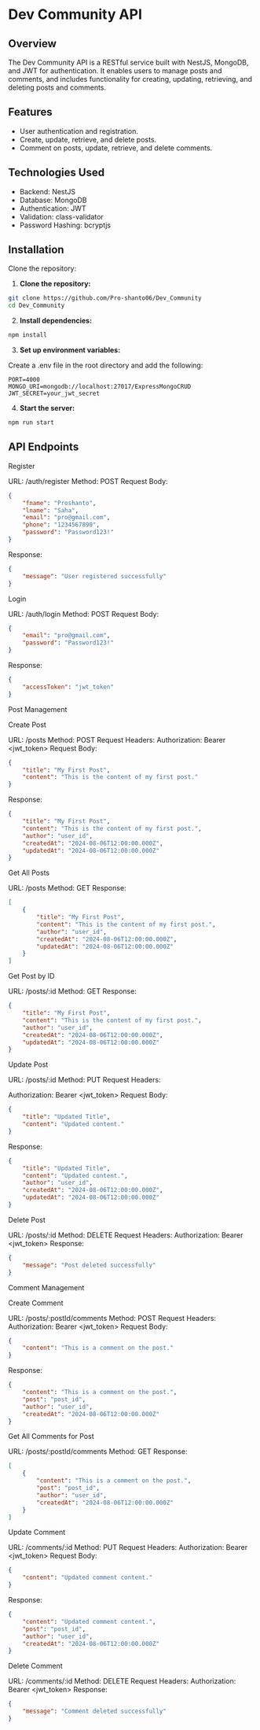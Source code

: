 # Dev Community API

## Overview
The Dev Community API is a RESTful service built with NestJS, MongoDB, and JWT for authentication. It enables users to manage posts and comments, and includes functionality for creating, updating, retrieving, and deleting posts and comments.

## Features
- User authentication and registration.
- Create, update, retrieve, and delete posts.
- Comment on posts, update, retrieve, and delete comments.

## Technologies Used
- Backend: NestJS
- Database: MongoDB
- Authentication: JWT
- Validation: class-validator
- Password Hashing: bcryptjs

## Installation
Clone the repository:
1. **Clone the repository:**
  ```bash
  git clone https://github.com/Pro-shanto06/Dev_Community
  cd Dev_Community
   ```


2. **Install dependencies:**

```bash
npm install
 ```
3. **Set up environment variables:**

Create a .env file in the root directory and add the following:
```env
PORT=4000
MONGO_URI=mongodb://localhost:27017/ExpressMongoCRUD
JWT_SECRET=your_jwt_secret
 ```

4. **Start the server:**

```bash
npm run start
```

## API Endpoints

Register

URL: /auth/register
Method: POST
Request Body:
```json
{
    "fname": "Proshanto",
    "lname": "Saha",
    "email": "pro@gmail.com",
    "phone": "1234567890",
    "password": "Password123!"
}
```

Response:
```json
{
    "message": "User registered successfully"
}
```

Login

URL: /auth/login
Method: POST
Request Body:
```json
{
    "email": "pro@gmail.com",
    "password": "Password123!"
}
```
Response:
```json
{
    "accessToken": "jwt_token"
}
```

Post Management

Create Post

URL: /posts
Method: POST
Request Headers:
Authorization: Bearer <jwt_token>
Request Body:
```json
{
    "title": "My First Post",
    "content": "This is the content of my first post."
}
```
Response:
```json
{
    "title": "My First Post",
    "content": "This is the content of my first post.",
    "author": "user_id",
    "createdAt": "2024-08-06T12:00:00.000Z",
    "updatedAt": "2024-08-06T12:00:00.000Z"
}
```
Get All Posts

URL: /posts
Method: GET
Response:
```json
[
    {
        "title": "My First Post",
        "content": "This is the content of my first post.",
        "author": "user_id",
        "createdAt": "2024-08-06T12:00:00.000Z",
        "updatedAt": "2024-08-06T12:00:00.000Z"
    }
]
```
Get Post by ID

URL: /posts/:id
Method: GET
Response:
```json
{
    "title": "My First Post",
    "content": "This is the content of my first post.",
    "author": "user_id",
    "createdAt": "2024-08-06T12:00:00.000Z",
    "updatedAt": "2024-08-06T12:00:00.000Z"
}
```
Update Post

URL: /posts/:id
Method: PUT
Request Headers:

Authorization: Bearer <jwt_token>
Request Body:
```json
{
    "title": "Updated Title",
    "content": "Updated content."
}
```
Response:
```json
{
    "title": "Updated Title",
    "content": "Updated content.",
    "author": "user_id",
    "createdAt": "2024-08-06T12:00:00.000Z",
    "updatedAt": "2024-08-06T12:00:00.000Z"
}
```
Delete Post

URL: /posts/:id
Method: DELETE
Request Headers:
Authorization: Bearer <jwt_token>
Response:
```json
{
    "message": "Post deleted successfully"
}
```

Comment Management

Create Comment

URL: /posts/:postId/comments
Method: POST
Request Headers:
Authorization: Bearer <jwt_token>
Request Body:
```json
{
    "content": "This is a comment on the post."
}
```
Response:
```json
{
    "content": "This is a comment on the post.",
    "post": "post_id",
    "author": "user_id",
    "createdAt": "2024-08-06T12:00:00.000Z"
}
```
Get All Comments for Post

URL: /posts/:postId/comments
Method: GET
Response:
```json
[
    {
        "content": "This is a comment on the post.",
        "post": "post_id",
        "author": "user_id",
        "createdAt": "2024-08-06T12:00:00.000Z"
    }
]
```
Update Comment

URL: /comments/:id
Method: PUT
Request Headers:
Authorization: Bearer <jwt_token>
Request Body:
```json
{
    "content": "Updated comment content."
}
```
Response:
```json
{
    "content": "Updated comment content.",
    "post": "post_id",
    "author": "user_id",
    "createdAt": "2024-08-06T12:00:00.000Z"
}
```
Delete Comment

URL: /comments/:id
Method: DELETE
Request Headers:
Authorization: Bearer <jwt_token>
Response:
```json
{
    "message": "Comment deleted successfully"
}
```
